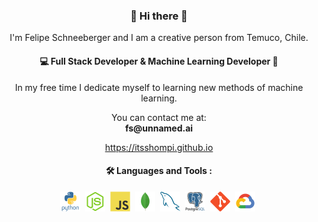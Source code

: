 <h3 align="center">🐼 Hi there 👋</h3>

<p align="center">
I'm Felipe Schneeberger and I am a creative person from Temuco, Chile.
</p>

<h4 align="center">
  💻 Full Stack Developer & Machine Learning Developer 👾
</h4>

<p  align="center">
In my free time I dedicate myself to learning new methods of machine learning.
</p>

<p  align="center">
You can contact me at: <br/>
<b>fs@unnamed.ai</b>
</p>
  
<p  align="center">
<a href="https://itsshompi.github.io/">https://itsshompi.github.io</a>
</p>

<h4 align="center">🛠 Languages and Tools :</h4>

<p align="center">
<img src="https://github.com/devicons/devicon/blob/master/icons/python/python-original-wordmark.svg" title="Python" alt="Python" width="32" height="32"/>&nbsp;
<img src="https://github.com/devicons/devicon/blob/master/icons/nodejs/nodejs-original.svg" title="NodeJS" alt="NodeJS" width="32" height="32"/>&nbsp;
<img src="https://github.com/devicons/devicon/blob/master/icons/javascript/javascript-original.svg" title="JavaScript" alt="JavaScript" width="32" height="32"/>&nbsp;
<img src="https://github.com/devicons/devicon/blob/master/icons/mongodb/mongodb-original.svg" title="MongoDB" alt="MongoDB" width="32" height="32"/>&nbsp;
<img src="https://github.com/devicons/devicon/blob/master/icons/mysql/mysql-original.svg" title="MySQL" alt="MySQL" width="32" height="32"/>&nbsp;
<img src="https://github.com/devicons/devicon/blob/master/icons/postgresql/postgresql-original-wordmark.svg" title="PostgreSQL" alt="PostgreSQL" width="32" height="32"/>&nbsp;
<img src="https://github.com/devicons/devicon/blob/master/icons/git/git-original.svg" title="Git" alt="Git" width="32" height="32"/>&nbsp;
<img src="https://github.com/devicons/devicon/blob/master/icons/googlecloud/googlecloud-original.svg" title="Google Cloud" alt="Google Cloud" width="32" height="32"/>&nbsp;
</p>
